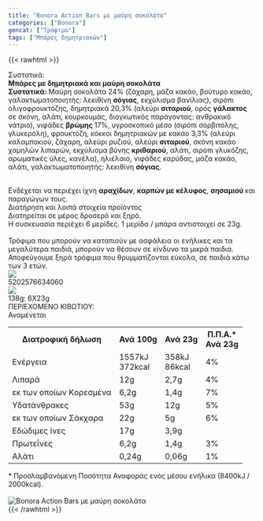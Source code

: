 ```yaml
---
title: "Bonora Action Bars με μαύρη σοκολάτα"
categories: ["Bonora"]
gencat: ["Τρόφιμα"]
tags: ["Μπάρες δημητριακών"]
---
```

{{< rawhtml >}}

<div class="sload50"><div class="product"><div id="sistatika">Συστατικά:</div><div class="alltext"><strong>Μπάρες με δημητριακά και μαύρη σοκολάτα</strong><br><strong>Συστατικά: </strong>Μαύρη σοκολάτα 24% (ζάχαρη, μάζα κακάο, βούτυρο κακάο, γαλακτωματοποιητής: λεκιθίνη <strong>σόγιας</strong>, εκχύλισμα βανίλιας), σιρόπι ολιγοφρουκτόζης, δημητριακά 20,3% (αλεύρι <strong>σιταριού</strong>, ορός <strong>γάλακτος </strong>σε σκόνη, αλάτι, κουρκουμάς, διογκωτικός παράγοντας: ανθρακικό νάτριο), νιφάδες <strong>βρώμης </strong>17%, υγροσκοπικό μέσο (σιρόπι σορβιτόλης, γλυκερόλη), φρουκτόζη, κόκκοι δημητριακών με κακάο 3,3% (αλεύρι καλαμποκιού, ζάχαρη, αλεύρι ρυζιού, αλεύρι <strong>σιταριού</strong>, σκόνη κακάο χαμηλών λιπαρών, εκχύλισμα βύνης <strong>κριθαριού</strong>, αλάτι, σιρόπι γλυκόζης, αρωματικές ύλες, κανέλα), ηλιέλαιο, νιφάδες καρύδας, μάζα κακάο, αλάτι, γαλακτωματοποιητής: λεκιθίνη <strong>σόγιας</strong>.<p></p><br>Ενδέχεται να περιέχει ίχνη <strong>αραχίδων</strong>, <strong>καρπών με κέλυφος</strong>, <strong>σησαμιού </strong>και παραγώγων τους.</div><div id="loipa">Διατήρηση και λοιπά στοιχεία προϊόντος</div><div class="alltext">Διατηρείται σε μέρος δροσερό και ξηρό.<br>H συσκευασία περιέχει 6 μερίδες. 1 μερίδα / μπάρα αντιστοιχεί σε 23g.<br><br>Τρόφιμα που μπορούν να καταπιούν με ασφάλεια οι ενήλικες και τα μεγαλύτερα παιδιά, μπορούν να θέσουν σε κίνδυνο τα μικρά παιδιά. Αποφεύγουμε ξηρά τρόφιμα που θρυμματίζονται εύκολα, σε παιδιά κάτω των 3 ετών.</div><div id="barcode"><div id="barimage"><img src="https://sites.google.com/site/sklplfiles/files/barcode.png"></div><span id="bartext">5202576634060</span></div><div id="varos"><div id="varosimage"><img src="https://sites.google.com/site/sklplfiles/files/varos.png"></div><span id="varostext">138g: 6X23g</span></div><div id="kivotio">ΠΕΡΙΕΧΟΜΕΝΟ ΚΙΒΩΤΙΟΥ:<br>Αναμένεται</div><div class="tabout"><table id="diatable"><tbody><tr><th>Διατροφική δήλωση</th><th>Ανά 100g</th><th>Ανά 23g</th><th>Π.Π.Α.*<br>Ανά 23g</th></tr><tr><td class="texr2">Ενέργεια</td><td class="texr">1557kJ<br>372kcal</td><td class="texr">358kJ<br>86kcal</td><td class="texr">4%</td></tr><tr><td class="texr2">Λιπαρά</td><td class="texr">12g</td><td class="texr">2,7g</td><td class="texr">4%</td></tr><tr><td class="gray">εκ των οποίων Kορεσμένα</td><td class="gray2">6,2g</td><td class="gray2">1,4g</td><td class="gray2">7%</td></tr><tr><td class="texr2">Υδατάνθρακες</td><td class="texr">53g</td><td class="texr">12g</td><td class="texr">5%</td></tr><tr><td class="gray">εκ των οποίων Σάκχαρα</td><td class="gray2">22g</td><td class="gray2">5g</td><td class="gray2">6%</td></tr><tr><td class="texr2">Eδώδιμες ίνες</td><td class="texr">17g</td><td class="texr">3,9g</td><td class="texr"></td></tr><tr><td class="texr2">Πρωτεΐνες</td><td class="texr">6,2g</td><td class="texr">1,4g</td><td class="texr">3%</td></tr><tr><td class="texr2">Αλάτι</td><td class="texr">0,24g</td><td class="texr">0,06g</td><td class="texr">1%</td></tr></tbody></table></div><div class="alltext">* Προσλαμβανόμενη Ποσότητα Αναφοράς ενός μέσου ενήλικα (8400kJ / 2000kcal).</div><br><div class="pimg"><img alt="Bonora Action Bars με μαύρη σοκολάτα" title="Bonora Action Bars με μαύρη σοκολάτα" src="/media/images/bonora-action-bars-me-maurh-sokolata.jpg"></div></div></div>
{{< /rawhtml >}}


